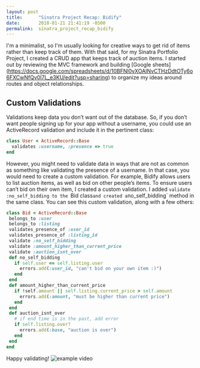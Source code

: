 ```yaml
---
layout: post
title:      "Sinatra Project Recap: Bidify"
date:       2018-01-21 21:41:19 -0500
permalink:  sinatra_project_recap_bidify
---
```


I'm a minimalist, so I'm usually looking for creative ways to get rid of items rather than keep track of them. With that said, for my Sinatra Portfolio Project, I created a CRUD app that keeps track of auction items. I started out by reviewing the MVC framework and building [Google sheets] (https://docs.google.com/spreadsheets/d/10BFNl0vXOAINvCTHzDdtOTy6o6FXCwNfQv0l7L_e3KU/edit?usp=sharing) to organize my ideas around routes and object relationships. 

## Custom Validations
Validations keep data you don’t want out of the database. So, if you don’t want people signing up for your app without a username, you could use an ActiveRecord validation and include it in the pertinent class: 
```ruby
class User < ActiveRecord::Base
  validates :username, :presence => true
end
```
However, you might need to validate data in ways that are not as common as something like validating the presence of a username. In that case, you would need to create a custom validation. For example, Bidify allows users to list auction items, as well as bid on other people’s items. To ensure users can’t bid on their own item, I created a custom validation. I added `validate :no_self_bidding to the `Bid class` and created a `no_self_bidding` method in the same class. You can see this custom validation, along with a few others:
```ruby
class Bid < ActiveRecord::Base
 belongs_to :user
 belongs_to :listing
 validates_presence_of :user_id
 validates_presence_of :listing_id
 validate :no_self_bidding
 validate :amount_higher_than_current_price
 validate :auction_isnt_over
 def no_self_bidding
   if self.user == self.listing.user
     errors.add(:user_id, "can't bid on your own item :)")
   end   
 end
 def amount_higher_than_current_price
   if !self.amount || self.listing.current_price > self.amount
     errors.add(:amount, "must be higher than current price")
   end
 end
 def auction_isnt_over
   # if end time is in the past, add error
   if self.listing.over?
     errors.add(:base, "auction is over")
   end
 end
end
```
Happy validating!
![example video](https://i.imgur.com/Wsgc0ma.gif)

